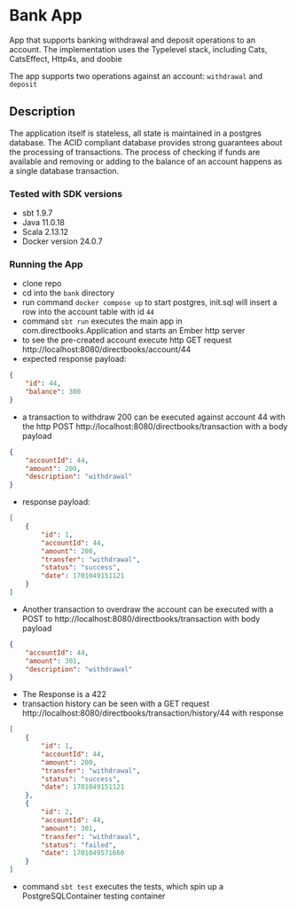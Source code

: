 # Bank App

App that supports banking withdrawal and deposit operations to an account.  The implementation uses the Typelevel stack, including
Cats, CatsEffect, Http4s, and doobie

The app supports two operations against an account:
```withdrawal``` and ```deposit```

## Description
The application itself is stateless, all state is maintained in a postgres database.  The ACID compliant database provides strong
guarantees about the processing of transactions.  The process of checking if funds are available and removing or adding to the 
balance of an account happens as a single database transaction.

### Tested with SDK versions
* sbt 1.9.7
* Java 11.0.18
* Scala 2.13.12
* Docker version 24.0.7

### Running the App

* clone repo
* cd into the ```bank``` directory
* run command ```docker compose up``` to start postgres, init.sql will insert a row into the account table with id ```44```
* command ```sbt run``` executes the main app in com.directbooks.Application and starts an Ember http server
* to see the pre-created account execute http GET request http://localhost:8080/directbooks/account/44 
* expected response payload:
```json
{
	"id": 44,
	"balance": 300
}
```
* a transaction to withdraw 200 can be executed against account 44 with the http POST
http://localhost:8080/directbooks/transaction with a body payload
```json
{
	"accountId": 44,
	"amount": 200,
	"description": "withdrawal"
}
```
* response payload:
```json
[
	{
		"id": 1,
		"accountId": 44,
		"amount": 200,
		"transfer": "withdrawal",
		"status": "success",
		"date": 1701049151121
	}
]
```
* Another transaction to overdraw the account can be executed with a POST to http://localhost:8080/directbooks/transaction 
with body payload
```json
{
	"accountId": 44,
	"amount": 301,
	"description": "withdrawal"
}
```

* The Response is a 422
* transaction history can be seen with a GET request http://localhost:8080/directbooks/transaction/history/44 with response
```json
[
	{
		"id": 1,
		"accountId": 44,
		"amount": 200,
		"transfer": "withdrawal",
		"status": "success",
		"date": 1701049151121
	},
	{
		"id": 2,
		"accountId": 44,
		"amount": 301,
		"transfer": "withdrawal",
		"status": "failed",
		"date": 1701049571660
	}
]
```

* command ```sbt test``` executes the tests, which spin up a PostgreSQLContainer testing container
